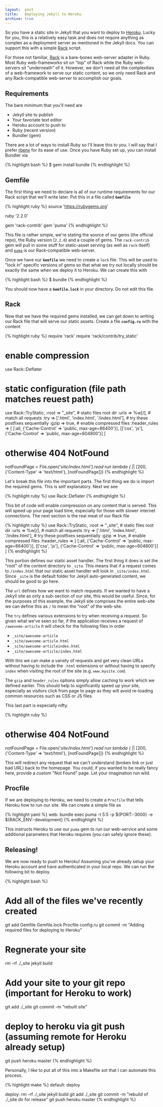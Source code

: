 ```yaml
---
layout:  post
title:   Deploying Jekyll to Heroku
archive: true
---
```


So you have a static site in Jekyll that you want to deploy to
[Heroku][heroku]. Lucky for you, this is a relatively easy task and does not
require anything as complex as a deployment server as mentioned in the
Jekyll docs. You can support this with a simple [Rack][rack] script.

For those not familiar, [Rack][rack] is a bare-bones web-server adapter in
Ruby. Most Ruby web-frameworks sit on "top" of Rack while the Ruby web-servers
sit "underneath" of it. However, we don't need all the complexities of a web-framework
to serve our static content, so we only need Rack and any Rack-compatible
web-server to accomplish our goals.

## Requirements

The bare minimum that you'll need are

+ Jekyll site to publish
+ Your favoriate text editor
+ Heroku account to push to
+ Ruby (recent version)
+ Bundler (gem)

There are a lot of ways to install Ruby so I'll leave this to you. I will
say that I prefer [rbenv][rbenv] for its ease of use. Once you have Ruby
set up, you can install Bundler via

{% highlight bash %}
$ gem install bundle
{% endhighlight %}

## Gemfile

The first thing we need to declare is all of our runtime requirements for our Rack
script that we'll write later. Put this in a file called __`Gemfile`__

{% highlight ruby %}
source 'https://rubygems.org'

ruby '2.2.0'

gem 'rack-contrib'
gem 'puma'
{% endhighlight %}

This file is rather simple, we're stating the source of our gems (the official repo),
the Ruby version (`2.2.0`) and a couple of gems. The `rack-contrib` gem will pull in
some stuff for static-asset serving (as well as `rack` itself) and [`puma`][puma] is
our Rack-compatible web-server.

Once we have our __`Gemfile`__ we need to create a `lock` file. This will be used
to "lock in" specific versions of gems so that what we try out locally should be
exactly the same when we deploy it to Heroku. We can create this with

{% highlight bash %}
$ bundle
{% endhighlight %}

You should now have a __`Gemfile.lock`__ in your directory. Do not edit this file.

## Rack

Now that we have the required gems installed, we can get down to writing our Rack
file that will serve our static assets. Create a file __`config.ru`__ with the
content

{% highlight ruby %}
require 'rack'
require 'rack/contrib/try_static'

# enable compression
use Rack::Deflater

# static configuration (file path matches reuest path)
use Rack::TryStatic,
      :root => "_site",  # static files root dir
      :urls => %w[/],    # match all requests
      :try => ['.html', 'index.html', '/index.html'], # try these postfixes sequentially
      :gzip => true,     # enable compressed files
      :header_rules => [
        [:all, {'Cache-Control' => 'public, max-age=86400'}],
        [['css', 'js'], {'Cache-Control' => 'public, max-age=604800'}]
      ]

# otherwise 404 NotFound
notFoundPage = File.open('_site/index.html').read
run lambda { |_| [200, {'Content-Type' => 'text/html'}, [notFoundPage]]}
{% endhighlight %}

Let's break this file into the important parts. The first thing we do is import
the required gems. This is self explanatory. Next we see

{% highlight ruby %}
use Rack::Deflater
{% endhighlight %}

This bit of code will enable compression on any content that is served. This will speed up
your page load time, especially for those with slower internet connections. The next section
is the real meat of our Rack file

{% highlight ruby %}
use Rack::TryStatic,
      :root => "_site",  # static files root dir
      :urls => %w[/],    # match all requests
      :try => ['.html', 'index.html', '/index.html'], # try these postfixes sequentially
      :gzip => true,     # enable compressed files
      :header_rules => [
        [:all, {'Cache-Control' => 'public, max-age=86400'}],
        [['css', 'js'], {'Cache-Control' => 'public, max-age=604800'}]
      ]
{% endhighlight %}

This portion defines our static asset handler. The first thing it does is set the "root" of the
content directory to `_site`. This means that if a request comes to `/index.html` that our static
asset handler will look in `_site/index.html`. Since `_site` is the default folder for Jekyll
auto-generated content, we should be good to go here.

The `url` defines how we want to match requests. If we wanted to have a Jekyll site as only a
sub-section of our site, this would be useful. Since, for the purposes of this example, the Jekyll
site comprises the entire web-site we can define this as `/` to mean the "root" of the web-site.

The `try` defines various extensions to try when receiving a request. So given what we've seen so
far, if the application receives a request of `/awesome-article` it will check for the following
files in order

+ `_site/awesome-article`
+ `_site/awesome-article.html`
+ `_site/awesome-articleindex.html`
+ `_site/awesome-article/index.html`

With this we can make a variety of requests and get very clean URLs without having to include the
`.html` extensions or without having to specify `index` when visiting the root of the site (e.g.
`www.mysite.com`).

The `gzip` and `header_rules` options simply allow caching to work which we defined earlier. This
should help to significantly speed up your site, especially as visitors click from page to page as
they will avoid re-loading common resources such as CSS or JS files.

This last part is especially nifty.

{% highlight ruby %}
# otherwise 404 NotFound
notFoundPage = File.open('_site/index.html').read
run lambda { |_| [200, {'Content-Type' => 'text/html'}, [notFoundPage]]}
{% endhighlight %}

This will redirect any request that we can't understand (broken link or just bad URL) back to the
homepage. You could, if you wanted to be really fancy here, provide a custom "Not Found" page. Let
your imagination run wild.

## Procfile

If we are deploying to Heroku, we need to create a `Procfile` that tells Heroku how to run our site.
We can create a simple file as

{% highlight yaml %}
web: bundle exec puma -t 5:5 -p ${PORT:-3000} -e ${RACK_ENV:-development}
{% endhighlight %}

This instructs Heroku to use our `puma` gem to run our web-service and some additional parameters that
Heroku requires (you can safely ignore these).

## Releasing!

We are now ready to push to Heroku! Assuming you've already setup your Heroku account and have
authenticated in your local repo. We can run the following bit to deploy.

{% highlight bash %}
# Add all of the files we've recently created
git add Gemfile Gemfile.lock Procfile config.ru
git commit -m "Adding required files for deploying to Heroku"

# Regnerate your site
rm -rf ./_site
jekyll build

# Add your site to your git repo (important for Heroku to work)
git add ./_site
git commit -m "rebuilt site"

# deploy to heroku via git push (assuming remote for Heroku already setup)
git push heroku master
{% endhighlight %}

Personally, I like to put all of this into a Makefile sot that I can automate this process.

{% highlight make %}
default: deploy

deploy:
	rm -rf ./_site
	jekyll build
	git add ./_site
	git commit -m "rebuild of ./_site dir for release"
	git push heroku master
{% endhighlight %}



  [heroku]: http://www.heroku.com/
  [rack]: http://rack.github.io/
  [rbenv]: https://github.com/rbenv/rbenv
  [puma]: http://puma.io/
